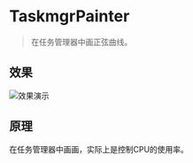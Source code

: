 # TaskmgrPainter

> 在任务管理器中画正弦曲线。

## 效果

![效果演示](./img/CPUWaveDemo.gif)

## 原理

在任务管理器中画画，实际上是控制CPU的使用率。